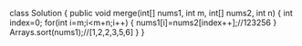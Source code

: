 class Solution {
    public void merge(int[] nums1, int m, int[] nums2, int n) {
        int index=0;
        for(int i=m;i<m+n;i++)
        {
            nums1[i]=nums2[index++];//123256
        }
        Arrays.sort(nums1);//[1,2,2,3,5,6]
    }
}
